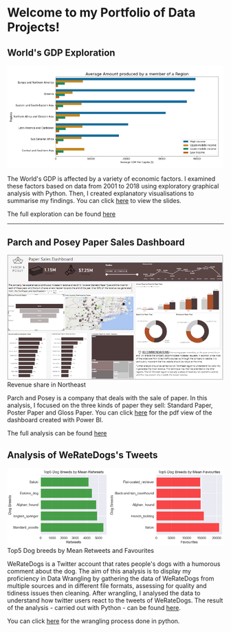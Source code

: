 
# Welcome to my Portfolio of Data Projects!

## World's GDP Exploration

<img src="images/Average_GDP.png?raw=true"/>

The World's GDP is affected by a variety of economic factors. I examined these factors based on data from 2001 to 2018 using exploratory graphical analysis with Python. Then, I created explanatory visualisations to summarise my findings. You can click [here](/Project1/World_GDP_Presentation.slides.html) to view the slides. 

The full exploration can be found [here](/Project1/World_GDP_Analysis_code.html)

---
## Parch and Posey Paper Sales Dashboard

<img src="images/P&P_northeast.png?raw=true"/>
Revenue share in Northeast

Parch and Posey is a company that deals with the sale of paper. In this analysis, I focused on the three kinds of paper they sell: Standard Paper, Poster Paper and Gloss Paper. You can click [here](/pdf/Sales_dashboard_P&P_10.pdf) for the pdf view of the dashboard created with Power BI. 

The full analysis can be found [here](https://github.com/Hassanat-Awodipe/Power_BI--Parch_and_Posey_Sales_Data)

## Analysis of WeRateDogs's Tweets

<img src="images/retweet_fav_dogs.png?raw=true"/>
Top5 Dog breeds by Mean Retweets and Favourites

WeRateDogs is a Twitter account that rates people's dogs with a humorous comment about the dog. The aim of this analysis is to display my proficiency in Data Wrangling by gathering the data of WeRateDogs from multiple sources and in different file formats, assessing for quality and tidiness issues then cleaning. After wrangling, I analysed the data to understand how twitter users react to the tweets of WeRateDogs. The result of the analysis - carried out with Python - can be found [here](/Project2/Analysis_of_WeRateDogs_Tweet-Report.md). 

You can click [here](https://github.com/Hassanat-Awodipe/Tweet-Analysis-of-WeRateDogs/blob/main/Analysis%20of%20WeRateDogs'%20Tweet%20-%20Code.ipynb) for the wrangling process done in python. 


